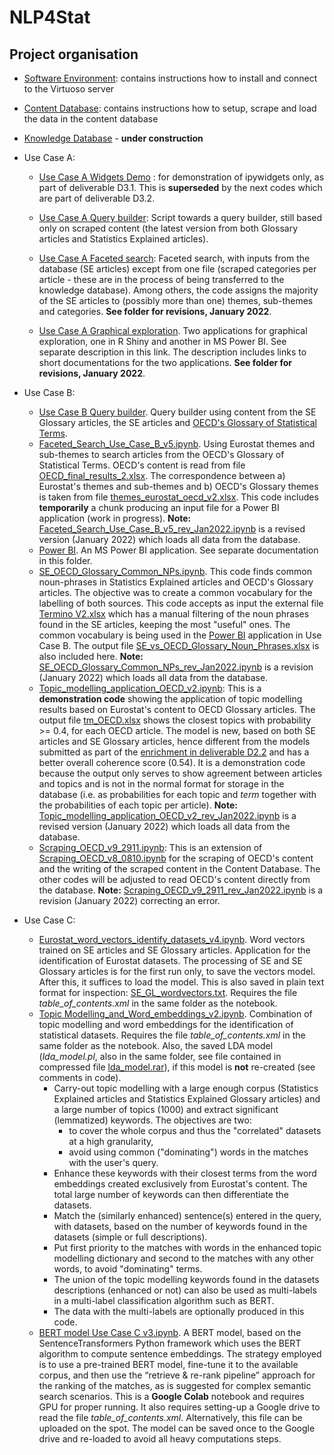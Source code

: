 # NLP4Stat
## Project organisation
- [Software Environment](Software%20Environment): contains instructions how to install and connect to the Virtuoso server 
- [Content Database](Content%20Database): contains instructions how to setup, scrape and load the data in the content database 
- [Knowledge Database](Content%20Database) - **under construction**
- Use Case A:

    - [Use Case A Widgets Demo](Use%20case%20A/Use%20Case%20A%20Widgets%20Demo) : for demonstration of ipywidgets only, as part of deliverable D3.1. This is **superseded** by the next codes which are part of deliverable D3.2. 
    - [Use Case A Query builder](Use%20case%20A/Use%20Case%20A%20Query%20builder): Script towards a query builder, still based only on scraped content (the latest version from both Glossary articles and Statistics Explained articles). 

    - [Use Case A Faceted search](Use%20case%20A/Use%20Case%20A%20Faceted%20search): Faceted search, with inputs from the database (SE articles) except from one file (scraped categories per article - these are in the process of being transferred to the knowledge database). Among others, the code assigns the majority of the SE articles to (possibly more than one) themes, sub-themes and categories. **See folder for revisions, January 2022**.

    - [Use Case A Graphical exploration](Use%20case%20A/Use%20Case%20A%20Graphical%20exploration). Two applications for graphical exploration, one in R Shiny and another in MS Power BI. See separate description in this link. The description includes links to short documentations for the two applications.  **See folder for revisions, January 2022**.

- Use Case B:
     - [Use Case B Query builder](https://github.com/eurostat/NLP4Stat/tree/testing/Use%20case%20B/Use%20Case%20B%20Query%20builder). Query builder using content from the SE Glossary articles, the SE articles and [OECD's Glossary of Statistical Terms](https://stats.oecd.org/glossary/). 
     - [Faceted_Search_Use_Case_B_v5.ipynb](https://github.com/eurostat/NLP4Stat/blob/testing/Use%20case%20B/Faceted_Search_Use_Case_B_v5.ipynb). Using Eurostat themes and sub-themes to search articles from the OECD's Glossary of Statistical Terms. OECD's content is read from file [OECD_final_results_2.xlsx](https://github.com/eurostat/NLP4Stat/blob/testing/Use%20case%20B/OECD_final_results_2.xlsx). The correspondence between a) Eurostat's themes and sub-themes and b) OECD's Glossary themes is taken from file [themes_eurostat_oecd_v2.xlsx](https://github.com/eurostat/NLP4Stat/blob/testing/Use%20case%20B/themes_eurostat_oecd_v2.xlsx). This code includes **temporarily** a chunk producing an input file for a Power BI application (work in progress). **Note:** [Faceted_Search_Use_Case_B_v5_rev_Jan2022.ipynb](https://github.com/eurostat/NLP4Stat/blob/testing/Use%20case%20B/Faceted_Search_Use_Case_B_v5_rev_Jan2022.ipynb) is a revised version (January 2022) which loads all data from the database.
     - [Power BI](https://github.com/eurostat/NLP4Stat/tree/testing/Use%20case%20B/Power%20BI). An MS Power BI application. See separate documentation in this folder.
     - [SE_OECD_Glossary_Common_NPs.ipynb](https://github.com/eurostat/NLP4Stat/blob/testing/Use%20case%20B/SE_OECD_Glossary_Common_NPs.ipynb). This code finds common noun-phrases in Statistics Explained articles and OECD's Glossary articles. The objective was to create a common vocabulary for the labelling of both sources. This code accepts as input the external file [Termino V2.xlsx](https://github.com/eurostat/NLP4Stat/blob/testing/Use%20case%20B/Termino%20V2.xlsx) which has a manual filtering of the noun phrases found in the SE articles, keeping the most "useful" ones.
The common vocabulary is being used in the [Power BI](https://github.com/eurostat/NLP4Stat/tree/testing/Use%20case%20B/Power%20BI) application in Use Case B. The output file [SE_vs_OECD_Glossary_Noun_Phrases.xlsx](https://github.com/eurostat/NLP4Stat/blob/testing/Use%20case%20B/SE_vs_OECD_Glossary_Noun_Phrases.xlsx) is also included here. **Note:** [SE_OECD_Glossary_Common_NPs_rev_Jan2022.ipynb](https://github.com/eurostat/NLP4Stat/blob/testing/Use%20case%20B/Power%20BI/SE_OECD_Glossary_Common_NPs_rev_Jan2022.ipynb
) is a revision (January 2022) which loads all data from the database.
     - [Topic_modelling_application_OECD_v2.ipynb](https://github.com/eurostat/NLP4Stat/blob/testing/Use%20case%20B/Topic_modelling_application_OECD_v2.ipynb): This is a **demonstration code** showing the application of topic modelling results based on Eurostat's content to OECD Glossary articles. The output file [tm_OECD.xlsx](https://github.com/eurostat/NLP4Stat/blob/testing/Use%20case%20B/tm_OECD.xlsx) shows the closest topics with probability >= 0.4, for each OECD article. The model is new, based on both SE articles and SE Glossary articles, hence different from the models submitted as part of the [enrichment in deliverable D2.2](https://github.com/eurostat/NLP4Stat/tree/testing/Content%20Database/Enrichment) and has a better overall coherence score (0.54). It is a demonstration code because the output only serves to show agreement between articles and topics and is not in the normal format for storage in the database (i.e. as probabilities for each topic and *term* together with the probabilities of each topic per article). **Note:** [Topic_modelling_application_OECD_v2_rev_Jan2022.ipynb](https://github.com/eurostat/NLP4Stat/blob/testing/Use%20case%20B/Topic_modelling_application_OECD_v2_rev_Jan2022.ipynb) is a revised version (January 2022) which loads all data from the database.
     - [Scraping_OECD_v9_2911.ipynb](https://github.com/eurostat/NLP4Stat/blob/testing/Use%20case%20B/Scraping_OECD_v9_2911.ipynb): This is an extension of [Scraping_OECD_v8_0810.ipynb](https://github.com/eurostat/NLP4Stat/blob/testing/Use%20case%20B/Scraping_OECD_v8_0810.ipynb) for the scraping of OECD's content and the writing of the scraped content in the Content Database. The other codes will be adjusted to read OECD's content directly from the database. **Note:** [Scraping_OECD_v9_2911_rev_Jan2022.ipynb](https://github.com/eurostat/NLP4Stat/blob/testing/Use%20case%20B/Scraping_OECD_v9_2911_rev_Jan2022.ipynb) is a revision (January 2022) correcting an error.
     
- Use Case C:
     - [Eurostat_word_vectors_identify_datasets_v4.ipynb](https://github.com/eurostat/NLP4Stat/blob/testing/Use%20case%20C/Eurostat_word_vectors_identify_datasets_v4.ipynb). Word vectors trained on SE articles and SE Glossary articles. Application for the identification of Eurostat datasets. The processing of SE and SE Glossary articles is for the first run only, to save the vectors model. After this, it suffices to load the model. This is also saved in plain text format for inspection: [SE_GL_wordvectors.txt](https://github.com/eurostat/NLP4Stat/blob/testing/Use%20case%20C/SE_GL_wordvectors.txt). Requires the file _table_of_contents.xml_ in the same folder as the notebook.
    - [Topic Modelling_and_Word_embeddings_v2.ipynb](https://github.com/eurostat/NLP4Stat/blob/testing/Use%20case%20C/Topic%20Modelling_and_Word_embeddings_v2.ipynb). Combination of topic modelling and word embeddings for the identification of statistical datasets. Requires the file _table_of_contents.xml_ in the same folder as the notebook. Also, the saved LDA model (_lda_model.pl_, also in the same folder, see file contained in compressed file [lda_model.rar](https://github.com/eurostat/NLP4Stat/blob/testing/Use%20case%20C/lda_model.rar)), if this model is **not** re-created (see comments in code).
        - Carry-out topic modelling with a large enough corpus (Statistics Explained articles and Statistics Explained Glossary articles) and a large number of topics (1000) and extract significant (lemmatized) keywords. The objectives are two:
            - to cover the whole corpus and thus the "correlated" datasets at a high granularity,
            - avoid using common ("dominating") words in the matches with the user's query.
        - Enhance these keywords with their closest terms from the word embeddings created exclusively from Eurostat's content. The total large number of keywords can then differentiate the datasets.
        - Match the (similarly enhanced) sentence(s) entered in the query, with datasets, based on the number of keywords found in the datasets (simple or full descriptions).
        - Put first priority to the matches with words in the enhanced topic modelling dictionary and second to the matches with any other words, to avoid "dominating" terms.
        - The union of the topic modelling keywords found in the datasets descriptions (enhanced or not) can also be used as multi-labels in a multi-label classification algorithm such as BERT.
        - The data with the multi-labels are optionally produced in this code.
    - [BERT model Use Case C v3.ipynb](https://github.com/eurostat/NLP4Stat/blob/testing/Use%20case%20C/BERT%20model%20Use%20Case%20C%20v3.ipynb). A BERT model, based on the SentenceTransformers Python framework  which uses the BERT algorithm to compute sentence embeddings. The strategy employed is to use a pre-trained BERT model, fine-tune it to the available corpus, and then use the “retrieve & re-rank pipeline” approach for the ranking of the matches, as is suggested for complex semantic search scenarios. This is a  **Google Colab** notebook and requires GPU for proper running. It also requires setting-up a Google drive to read the file _table_of_contents.xml_. Alternatively, this file can be uploaded on the spot. The model can be saved once to the Google drive and re-loaded to avoid all heavy computations steps.




